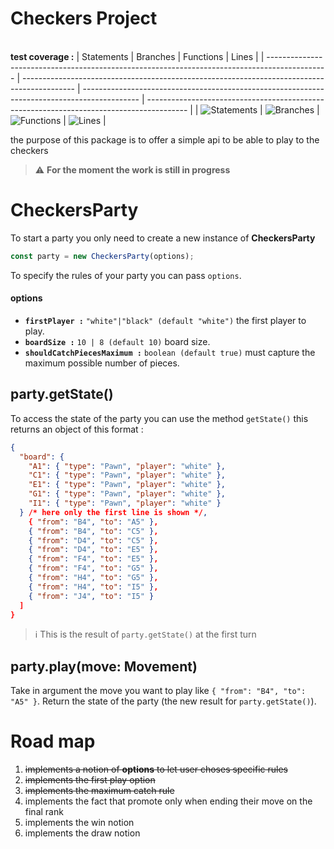 # Checkers Project

\
**test coverage :**
| Statements | Branches | Functions | Lines |
| --------------------------------------------------------------------------------------------- | ------------------------------------------------------------------------------------------- | -------------------------------------------------------------------------------------------- | ---------------------------------------------------------------------------------------- |
| ![Statements](https://img.shields.io/badge/Coverage-99.72%25-brightgreen.svg 'Make me better!') | ![Branches](https://img.shields.io/badge/Coverage-98.8%25-brightgreen.svg 'Make me better!') | ![Functions](https://img.shields.io/badge/Coverage-99.1%25-brightgreen.svg 'Make me better!') | ![Lines](https://img.shields.io/badge/Coverage-99.72%25-brightgreen.svg 'Make me better!') |

the purpose of this package is to offer a simple api to be able to play to the checkers

> :warning: **For the moment the work is still in progress**

# CheckersParty

To start a party you only need to create a new instance of **CheckersParty**

```js
const party = new CheckersParty(options);
```

To specify the rules of your party you can pass `options`.

#### options

- **`firstPlayer :`** `"white"|"black" (default "white")` the first player to play.
- **`boardSize :`** `10 | 8 (default 10)` board size.
- **`shouldCatchPiecesMaximum :`** `boolean (default true)` must capture the maximum possible number of pieces.

## party.getState()

To access the state of the party you can use the method `getState()`
this returns an object of this format :

```json
{
  "board": {
    "A1": { "type": "Pawn", "player": "white" },
    "C1": { "type": "Pawn", "player": "white" },
    "E1": { "type": "Pawn", "player": "white" },
    "G1": { "type": "Pawn", "player": "white" },
    "I1": { "type": "Pawn", "player": "white" }
  } /* here only the first line is shown */,
    { "from": "B4", "to": "A5" },
    { "from": "B4", "to": "C5" },
    { "from": "D4", "to": "C5" },
    { "from": "D4", "to": "E5" },
    { "from": "F4", "to": "E5" },
    { "from": "F4", "to": "G5" },
    { "from": "H4", "to": "G5" },
    { "from": "H4", "to": "I5" },
    { "from": "J4", "to": "I5" }
  ]
}
```

> :information_source: This is the result of `party.getState()` at the first turn

## party.play(move: Movement)

Take in argument the move you want to play like `{ "from": "B4", "to": "A5" }`.
Return the state of the party (the new result for `party.getState()`).

# Road map

1. ~~implements a notion of **options** to let user choses specific rules~~
2. ~~implements the first play option~~
3. ~~implements the maximum catch rule~~
4. implements the fact that promote only when ending their move on the final rank
5. implements the win notion
6. implements the draw notion

